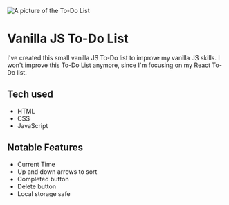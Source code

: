 ![A picture of the To-Do List](https://i.imgur.com/tVY7naN.png)

# Vanilla JS To-Do List

I've created this small vanilla JS To-Do list to improve my vanilla JS skills. I won't improve this To-Do List anymore, since I'm focusing on my React To-Do list.

## Tech used

* HTML
* CSS
* JavaScript

## Notable Features

* Current Time
* Up and down arrows to sort
* Completed button
* Delete button
* Local storage safe
